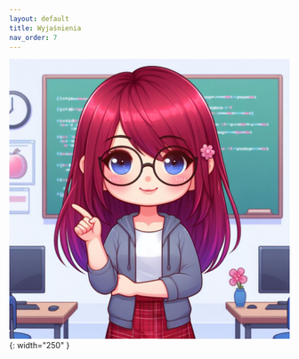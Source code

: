 ```yaml
---
layout: default
title: Wyjaśnienia
nav_order: 7
---
```

![](../images/intros/explanations.jpg){: width="250" }
